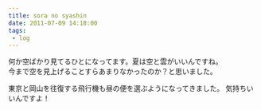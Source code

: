 ```yaml
---
title: sora no syashin
date: 2011-07-09 14:18:00
tags:
 - log
---
```


何か空ばかり見てるひとになってます。夏は空と雲がいいんですね。<br>
今まで空を見上げることすらあまりなかったのか？と思いました。

東京と岡山を往復する飛行機も昼の便を選ぶようになってきました。
気持ちいいんですよ！

<img src="http://farm6.static.flickr.com/5315/5871696857_b051d7f193.jpg" alt="" />
<img src="http://farm6.static.flickr.com/5156/5872256800_aba8a9bbfc.jpg" alt="" />
<img src="http://farm4.static.flickr.com/3025/5871701333_c9a0e62462.jpg" alt="" />
<img src="http://farm6.static.flickr.com/5141/5871707467_81efbbb9cd.jpg" alt="" />
<img src="http://farm7.static.flickr.com/6040/5903577628_e491b77a87.jpg" alt="" />
<img src="http://farm7.static.flickr.com/6014/5904165970_179817f8ca.jpg" alt="" />
